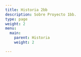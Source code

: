 ```yaml
---
title: Historia 2bb
description: Sobre Proyecto 1bb.
type: page
weight: 2
menu:
  main:
    parent: Historia
    weight: 2

---
```

